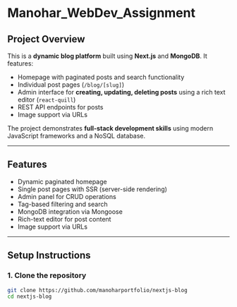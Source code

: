 # Manohar_WebDev_Assignment

## Project Overview
This is a **dynamic blog platform** built using **Next.js** and **MongoDB**. It features:  

- Homepage with paginated posts and search functionality  
- Individual post pages (`/blog/[slug]`)  
- Admin interface for **creating, updating, deleting posts** using a rich text editor (`react-quill`)  
- REST API endpoints for posts  
- Image support via URLs  

The project demonstrates **full-stack development skills** using modern JavaScript frameworks and a NoSQL database.

---

## Features

- Dynamic paginated homepage  
- Single post pages with SSR (server-side rendering)  
- Admin panel for CRUD operations  
- Tag-based filtering and search  
- MongoDB integration via Mongoose  
- Rich-text editor for post content  
- Image support via URLs  

---

## Setup Instructions

### 1. Clone the repository
```bash
git clone https://github.com/manoharportfolio/nextjs-blog
cd nextjs-blog
